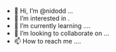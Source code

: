 - 👋 Hi, I’m @nidodd ...
- 👀 I’m interested in .
- 🌱 I’m currently learning ....
- 💞️ I’m looking to collaborate on ...
- 📫 How to reach me ....

<!---
nidodd/nidodd is a ✨ special ✨ repository because its `README.md` (this file) appears on your GitHub profile.
You can click the Preview link to take a look at your changes.
--->
